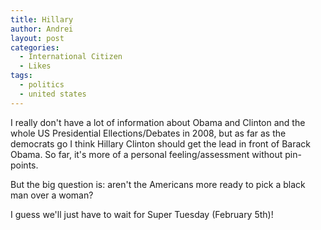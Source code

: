 ```yaml
---
title: Hillary
author: Andrei
layout: post
categories:
  - International Citizen
  - Likes
tags:
  - politics
  - united states
---
```

I really don't have a lot of information about Obama and Clinton and the whole US Presidential Ellections/Debates in 2008, but as far as the democrats go I think Hillary Clinton should get the lead in front of Barack Obama. So far, it's more of a personal feeling/assessment without pin-points.

But the big question is: aren't the Americans more ready to pick a black man over a woman?

I guess we'll just have to wait for Super Tuesday (February 5th)!

<div class="wlWriterSmartContent" style="display:inline;margin:0;padding:0;">
  <div>
    <span class='embed-youtube' style='text-align:center; display: block;'></span>
  </div>
</div>